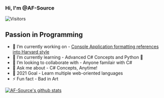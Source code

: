 ### Hi, I'm @AF-Source
![Visitors](https://visitor-badge.glitch.me/badge?page_id=${AF-Source})
## Passion in Programming
- 🔭 I’m currently working on - [Console Application formatting references into Harvard style](https://github.com/AF-Source/Hardvard-Referencing-Console-App)
- 🌱 I’m currently learning - Advanced C# Concepts and Python 🐍
- 👯 I’m looking to collaborate with - Anyone familair with C#
- 💬 Ask me about - C# Concepts, Anytime!
- 🥅 2021 Goal - Learn multiple web-oriented languages
- ⚡ Fun fact - Bad in Art

[![AF-Source's github stats](https://github-readme-stats.vercel.app/api?username=AF-Source&count_private=true&include_all_commits=true&theme=radical)](https://google.com)
